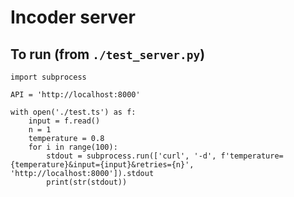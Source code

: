 # Incoder server

## To run (from `./test_server.py`)
```
import subprocess

API = 'http://localhost:8000'

with open('./test.ts') as f:
    input = f.read()
    n = 1 
    temperature = 0.8
    for i in range(100):
        stdout = subprocess.run(['curl', '-d', f'temperature={temperature}&input={input}&retries={n}', 'http://localhost:8000']).stdout
        print(str(stdout))
```
